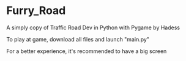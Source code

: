 # Furry_Road
A simply copy of Traffic Road Dev in Python with Pygame by Hadess

To play at game, download all files and launch "main.py"

For a better experience, it's recommended to have a big screen 

